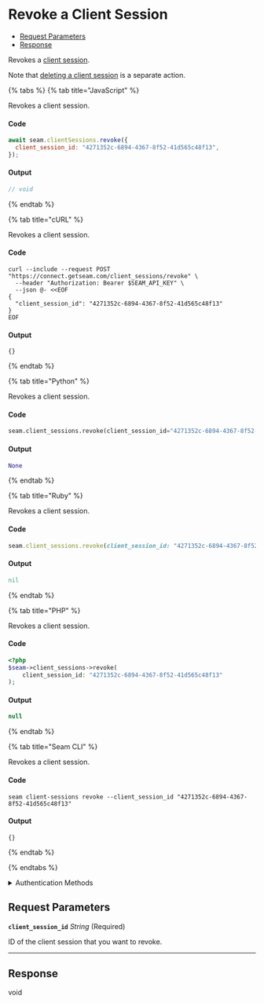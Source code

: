 # Revoke a Client Session

- [Request Parameters](#request-parameters)
- [Response](#response)

Revokes a [client session](../../core-concepts/authentication/client-session-tokens/README.md).

Note that [deleting a client session](https://docs.seam.co/latest/api/client_sessions/delete) is a separate action.


{% tabs %}
{% tab title="JavaScript" %}

Revokes a client session.

#### Code

```javascript
await seam.clientSessions.revoke({
  client_session_id: "4271352c-6894-4367-8f52-41d565c48f13",
});
```

#### Output

```javascript
// void
```
{% endtab %}

{% tab title="cURL" %}

Revokes a client session.

#### Code

```curl
curl --include --request POST "https://connect.getseam.com/client_sessions/revoke" \
  --header "Authorization: Bearer $SEAM_API_KEY" \
  --json @- <<EOF
{
  "client_session_id": "4271352c-6894-4367-8f52-41d565c48f13"
}
EOF
```

#### Output

```curl
{}
```
{% endtab %}

{% tab title="Python" %}

Revokes a client session.

#### Code

```python
seam.client_sessions.revoke(client_session_id="4271352c-6894-4367-8f52-41d565c48f13")
```

#### Output

```python
None
```
{% endtab %}

{% tab title="Ruby" %}

Revokes a client session.

#### Code

```ruby
seam.client_sessions.revoke(client_session_id: "4271352c-6894-4367-8f52-41d565c48f13")
```

#### Output

```ruby
nil
```
{% endtab %}

{% tab title="PHP" %}

Revokes a client session.

#### Code

```php
<?php
$seam->client_sessions->revoke(
    client_session_id: "4271352c-6894-4367-8f52-41d565c48f13"
);
```

#### Output

```php
null
```
{% endtab %}

{% tab title="Seam CLI" %}

Revokes a client session.

#### Code

```seam_cli
seam client-sessions revoke --client_session_id "4271352c-6894-4367-8f52-41d565c48f13"
```

#### Output

```seam_cli
{}
```
{% endtab %}

{% endtabs %}


<details>

<summary>Authentication Methods</summary>

- API key
- Personal access token
  <br>Must also include the `seam-workspace` header in the request.

To learn more, see [Authentication](https://docs.seam.co/latest/api/authentication).
</details>

## Request Parameters

**`client_session_id`** *String* (Required)

ID of the client session that you want to revoke.

---


## Response

void

